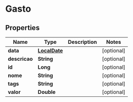 
# Gasto

## Properties
Name | Type | Description | Notes
------------ | ------------- | ------------- | -------------
**data** | [**LocalDate**](LocalDate.md) |  |  [optional]
**descricao** | **String** |  |  [optional]
**id** | **Long** |  |  [optional]
**nome** | **String** |  |  [optional]
**tags** | **String** |  |  [optional]
**valor** | **Double** |  |  [optional]



